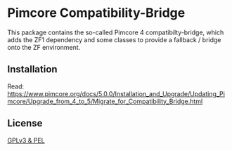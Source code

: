 # Pimcore Compatibility-Bridge 
 
This package contains the so-called Pimcore 4 compatibilty-bridge, which adds the ZF1 dependency and some classes to 
provide a fallback / bridge onto the ZF environment.  
  
## Installation

Read: https://www.pimcore.org/docs/5.0.0/Installation_and_Upgrade/Updating_Pimcore/Upgrade_from_4_to_5/Migrate_for_Compatibility_Bridge.html

## License
[GPLv3 & PEL](./LICENSE.md)